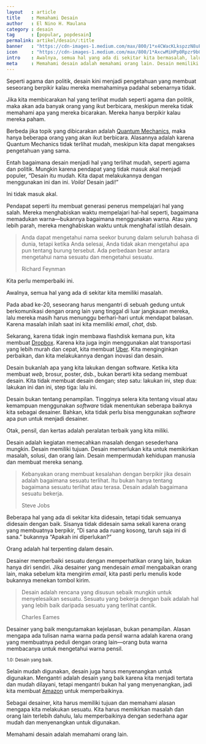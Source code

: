 ```yaml
---
layout   : article
title    : Memahami Desain
author   : El Nino H. Maulana
category : desain
tag      : [popular, popdesain]
permalink: artikel/desain/:title
banner   : "https://cdn-images-1.medium.com/max/800/1*x4CWacKLkspzzN8uFMCL1A.png"
icon     : "https://cdn-images-1.medium.com/max/800/1*AxcwMiHPp0Rpzr9b05WeIw.png"
intro    : Awalnya, semua hal yang ada di sekitar kita bermasalah, lalu kita memperbaikinya dengan inovasi dan desain.
meta     : Memahami desain adalah memahami orang lain. Desain memiliki pengertian sebagai kegiatan memecahkan masalah dengan sesederhana mungkin.
---
```


Seperti agama dan politik, desain kini menjadi pengetahuan yang membuat seseorang berpikir kalau mereka memahaminya padahal sebenarnya tidak.

Jika kita membicarakan hal yang terlihat mudah seperti agama dan politik, maka akan ada banyak orang yang ikut berbicara, meskipun mereka tidak memahami apa yang mereka bicarakan. Mereka hanya berpikir kalau mereka paham.

Berbeda jika topik yang dibicarakan adalah <a href="https://en.wikipedia.org/wiki/Quantum_mechanics" title="Quantum Mechanics" target="_blank">Quantum Mechanics</a>, maka hanya beberapa orang yang akan ikut berbicara. Alasannya adalah karena Quantum Mechanics tidak terlihat mudah, meskipun kita dapat mengakses pengetahuan yang sama.

Entah bagaimana desain menjadi hal yang terlihat mudah, seperti agama dan politik. Mungkin karena pendapat yang tidak masuk akal menjadi populer, “Desain itu mudah. Kita dapat melakukannya dengan menggunakan ini dan ini. <em>Voila!</em> Desain jadi!”

Ini tidak masuk akal.

Pendapat seperti itu membuat generasi penerus mempelajari hal yang salah. Mereka menghabiskan waktu mempelajari hal-hal seperti, bagaimana memadukan warna—bukannya bagaimana menggunakan warna. Atau yang lebih parah, mereka menghabiskan waktu untuk menghafal istilah desain.

<blockquote>
    <p>Anda dapat mengetahui nama seekor burung dalam seluruh bahasa di dunia, tetapi ketika Anda selesai, Anda tidak akan mengetahui apa pun tentang burung tersebut. Ada perbedaan besar antara mengetahui nama sesuatu dan mengetahui sesuatu.</p>
    <p class="smallcaps">Richard Feynman</p>
</blockquote>

Kita perlu memperbaiki ini.

Awalnya, semua hal yang ada di sekitar kita memiliki masalah.

Pada abad ke-<span class="oldstyle">20</span>, seseorang harus mengantri di sebuah gedung untuk berkomunikasi dengan orang lain yang tinggal di luar jangkauan mereka, lalu mereka masih harus menunggu berhari-hari untuk mendapat balasan. Karena masalah inilah saat ini kita memiliki <em>email</em>, <em>chat</em>, dsb.

Sekarang, karena tidak ingin membawa flashdisk kemana pun, kita membuat <a href="http://dropbox.com" title="Dropbox" target="_blank">Dropbox</a>. Karena kita juga ingin menggunakan alat transportasi yang lebih murah dan cepat, kita membuat <a href="http://uber.com" title="Uber" target="_blank">Uber</a>. Kita menginginkan perbaikan, dan kita melakukannya dengan inovasi dan desain.

Desain bukanlah apa yang kita lakukan dengan software. Ketika kita membuat <em>web</em>, brosur, poster, dsb., bukan berarti kita sedang membuat desain. Kita tidak membuat desain dengan; step satu: lakukan ini, step dua: lakukan ini dan ini, step tiga: lalu ini.

Desain bukan tentang penampilan. Tingginya selera kita tentang visual atau kemampuan menggunakan <em>software</em> tidak menentukan seberapa baiknya kita sebagai desainer. Bahkan, kita tidak perlu bisa menggunakan <em>software</em> apa pun untuk menjadi desainer.

Otak, pensil, dan kertas adalah peralatan terbaik yang kita miliki.

Desain adalah kegiatan memecahkan masalah dengan sesederhana mungkin. Desain memiliki tujuan. Desain memerlukan kita untuk memikirkan masalah, solusi, dan orang lain. Desain mempermudah kehidupan manusia dan membuat mereka senang.

<blockquote>
    <p>Kebanyakan orang membuat kesalahan dengan berpikir jika desain adalah bagaimana sesuatu terlihat. Itu bukan hanya tentang bagaimana sesuatu terlihat atau terasa. Desain adalah bagaimana sesuatu bekerja.</p>
    <p class="smallcaps">Steve Jobs</p>
</blockquote>

Beberapa hal yang ada di sekitar kita didesain, tetapi tidak semuanya didesain dengan baik. Sisanya tidak didesain sama sekali karena orang yang membuatnya berpikir, “Di sana ada ruang kosong, taruh saja ini di sana.” bukannya “Apakah ini diperlukan?”

Orang adalah hal terpenting dalam desain.

Desainer memperbaiki sesuatu dengan memperhatikan orang lain, bukan hanya diri sendiri. Jika desainer yang mendesain <em>email</em> mengabaikan orang lain, maka sebelum kita mengirim <em>email</em>, kita pasti perlu menulis kode bukannya menekan tombol kirim.

<blockquote>
    <p>Desain adalah rencana yang disusun sebaik mungkin untuk menyelesaikan sesuatu. Sesuatu yang bekerja dengan baik adalah hal yang lebih baik daripada sesuatu yang terlihat cantik.</p>
    <p class="smallcaps">Charles Eames</p>
</blockquote>

Desainer yang baik mengutamakan kejelasan, bukan penampilan. Alasan mengapa ada tulisan nama warna pada pensil warna adalah karena orang yang membuatnya peduli dengan orang lain—orang buta warna membacanya untuk mengetahui warna pensil.

<img src="data:image/png;base64,R0lGODlhAQABAAD/ACwAAAAAAQABAAACADs=" data-src="https://cdn-images-1.medium.com/max/800/1*XmXFz16Db4VVAstjzHb_EA.png" alt="Pensil Warna" title="Pensil Warna"><small class="site-article__caption"><span class="oldstyle">1.0:</span> Desain yang baik.</small>

Selain mudah digunakan, desain juga harus menyenangkan untuk digunakan. Mengantri adalah desain yang baik karena kita menjadi tertata dan mudah dilayani, tetapi mengantri bukan hal yang menyenangkan, jadi kita membuat <a href="http://amazon.com" title="Amazon" target="_blank">Amazon</a> untuk memperbaikinya.

Sebagai desainer, kita harus memiliki tujuan dan memahami alasan mengapa kita melakukan sesuatu. Kita harus memikirkan masalah dan orang lain terlebih dahulu, lalu memperbaikinya dengan sederhana agar mudah dan menyenangkan untuk digunakan.

Memahami desain adalah memahami orang lain.
